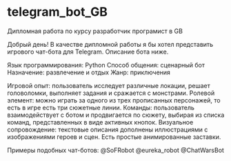 # telegram_bot_GB
Дипломная работа по курсу разработчик програмист в GB

Добрый день! В качестве дипломной работы я бы хотел представить игрового чат-бота для Telegram. Описание бота ниже.

Язык программирования: Python
Способ общения: сценарный бот
Назначение: развлечение и отдых
Жанр: приключения

Игровой опыт: пользователь исследует различные локации, решает головоломки, выполняет задания и сражается с монстрами.
Ролевой элемент: можно играть за одного из трех прописанных персонажей, то есть в игре есть три сюжетные линии.
Команды: пользователь взаимодействует с ботом и продвигается по сюжету, выбирая из списка команд, представленных в виде активных кнопок.
Визуальное сопровождение: текстовые описания дополнены иллюстрациями с изображениями героев и сцен. Есть простые анимированные заставки.

Примеры подобных чат-ботов: 
@SoFRobot
@eureka_robot
@ChatWarsBot
